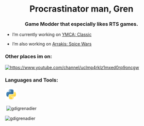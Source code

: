 <h1 align="center">Procrastinator man, Gren</h1>
<h3 align="center">Game Modder that especially likes RTS games.</h3>

- I’m currently working on [YMCA: Classic](https://github.com/gdigrenadier/Arrakis-Spice-Wars)

- I’m also working on [Arrakis: Spice Wars](https://github.com/gdigrenadier/Arrakis-Spice-Wars)

<h3 align="left">Other places im on:</h3>
<p align="left">
<a href="https://www.youtube.com/c/https://www.youtube.com/channel/uclmp4rklz1mxed0rp9oncgw" target="blank"><img align="center" src="https://raw.githubusercontent.com/rahuldkjain/github-profile-readme-generator/master/src/images/icons/Social/youtube.svg" alt="https://www.youtube.com/channel/uclmp4rklz1mxed0rp9oncgw" height="30" width="40" /></a>
</p>

<h3 align="left">Languages and Tools:</h3>
<p align="left"> <a href="https://www.python.org" target="_blank" rel="noreferrer"> <img src="https://raw.githubusercontent.com/devicons/devicon/master/icons/python/python-original.svg" alt="python" width="40" height="40"/> </a> </p>

<p>&nbsp;<img align="center" src="https://github-readme-stats.vercel.app/api?username=gdigrenadier&show_icons=true&locale=en" alt="gdigrenadier" /></p>

<p><img align="center" src="https://github-readme-streak-stats.herokuapp.com/?user=gdigrenadier&" alt="gdigrenadier" /></p>
